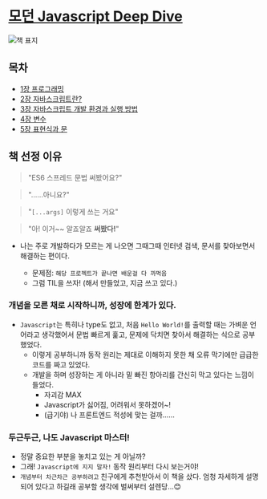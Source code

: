 # [모던 Javascript Deep Dive](https://book.naver.com/bookdb/book_detail.nhn?bid=16710547)

![책 표지](https://bookthumb-phinf.pstatic.net/cover/167/105/16710547.jpg?udate=20211209)

## 목차

- [1장 프로그래밍](1장-프로그래밍.md)
- [2장 자바스크립트란?](2장-자바스크립트란.md)
- [3장 자바스크립트 개발 환경과 실행 방법](3장-자바스크립트-개발-환경과-실행-방법.md)
- [4장 변수](4장-변수.md)
- [5장 표현식과 문](5장-표현식과-문.md)

## 책 선정 이유

> "ES6 스프레드 문법 써봤어요?"

> "……아니요?"

> "`[...args]` 이렇게 쓰는 거요"

> "아! 이거~~ 알죠알죠 **써봤다!**"

- 나는 주로 개발하다가 모르는 게 나오면 그때그때 인터넷 검색, 문서를 찾아보면서 해결하는 편이다.

  - 문제점: `해당 프로젝트가 끝나면 배운걸 다 까먹음`
  - 그럼 TIL을 쓰자! (해서 만들었고, 지금 쓰고 있다.)

### 개념을 모른 채로 시작하니까, 성장에 한계가 있다.

- `Javascript`는 특히나 type도 없고, 처음 `Hello World!`를 출력할 때는 가벼운 언어라고 생각했어서 문법 빠르게 훑고, 문제에 닥치면 찾아서 해결하는 식으로 공부했었다.
  - 이렇게 공부하니까 동작 원리는 제대로 이해하지 못한 채 오류 막기에만 급급한 코드를 짜고 있었다.
  - 개발을 하며 성장하는 게 아니라 밑 빠진 항아리를 간신히 막고 있다는 느낌이 들었다.
    - 자괴감 MAX
    - Javascript가 싫어짐, 어려워서 못하겠어~!
    - (급기야) 나 프론트엔드 적성에 맞는 걸까……

### 두근두근, 나도 Javascript 마스터!

- 정말 중요한 부분을 놓치고 있는 게 아닐까?
- 그래! `Javascript에 지지 말자!` 동작 원리부터 다시 보는거야!
- `개념부터 차근차근 공부하려고` 친구에게 추천받아서 이 책을 샀다. 엄청 자세하게 설명되어 있다고 하길래 공부할 생각에 벌써부터 설렌당...😊
